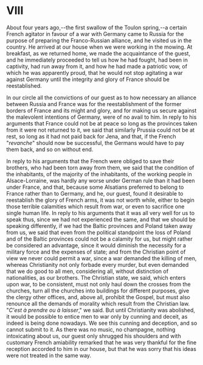 # VIII

About four years ago,--the first swallow of the Toulon spring,--a certain French agitator in favour of a war with Germany came to Russia for the purpose of preparing the Franco-Russian alliance, and he visited us in the country. He arrived at our house when we were working in the mowing. At breakfast, as we returned home, we made the acquaintance of the guest, and he immediately proceeded to tell us how he had fought, had been in captivity, had run away from it, and how he had made a patriotic vow, of which he was apparently proud, that he would not stop agitating a war against Germany until the integrity and glory of France should be reestablished.

In our circle all the convictions of our guest as to how necessary an alliance between Russia and France was for the reestablishment of the former borders of France and its might and glory, and for making us secure against the malevolent intentions of Germany, were of no avail to him. In reply to his arguments that France could not be at peace so long as the provinces taken from it were not returned to it, we said that similarly Prussia could not be at rest, so long as it had not paid back for Jena, and that, if the French "*revanche*" should now be successful, the Germans would have to pay them back, and so on without end.

In reply to his arguments that the French were obliged to save their brothers, who had been torn away from them, we said that the condition of the inhabitants, of the majority of the inhabitants, of the working people in Alsace-Lorraine, was hardly any worse under German rule than it had been under France, and that, because some Alsatians preferred to belong to France rather than to Germany, and he, our guest, found it desirable to reestablish the glory of French arms, it was not worth while, either to begin those terrible calamities which result from war, or even to sacrifice one single human life. In reply to his arguments that it was all very well for us to speak thus, since we had not experienced the same, and that we should be speaking differently, if we had the Baltic provinces and Poland taken away from us, we said that even from the political standpoint the loss of Poland and of the Baltic provinces could not be a calamity for us, but might rather be considered an advantage, since it would diminish the necessity for a military force and the expenses of state; and from the Christian point of view we never could permit a war, since a war demanded the killing of men, whereas Christianity not only forbade every murder, but even demanded that we do good to all men, considering all, without distinction of nationalities, as our brothers. The Christian state, we said, which enters upon war, to be consistent, must not only haul down the crosses from the churches, turn all the churches into buildings for different purposes, give the clergy other offices, and, above all, prohibit the Gospel, but must also renounce all the demands of morality which result from the Christian law. "*C'est à prendre ou à laisser*," we said. But until Christianity was abolished, it would be possible to entice men to war only by cunning and deceit, as indeed is being done nowadays. We see this cunning and deception, and so cannot submit to it. As there was no music, no champagne, nothing intoxicating about us, our guest only shrugged his shoulders and with customary French amiability remarked that he was very thankful for the fine reception accorded to him in our house, but that he was sorry that his ideas were not treated in the same way.
